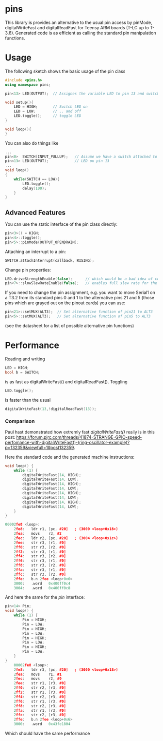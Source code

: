 # pins
This library is provides an alternative to the usual pin access by pinMode, digitalWriteFast and digitalReadFast for Teensy ARM boards (T-LC up to T-3.6). Generated code is as efficient as calling the standard pin manipulation functions. 

# Usage
The following sketch shows the basic usage of the pin class
```c++
#include <pins.h>
using namespace pins;

pin<13> LED(OUTPUT);  // Assignes the variable LED to pin 13 and switches its pin mode to OUTPUT

void setup(){         
    LED = HIGH;       // Switch LED on
    LED = LOW;        // .. and off
    LED.toggle();     // toggle LED
}

void loop(){
}
```
You can also do things like
```c++
...
pin<0>  SWITCH(INPUT_PULLUP);   // Assume we have a switch attached to pin 0
pin<13> LED(OUTPUT);            // LED on pin 13
...
void loop()
{
    while(SWITCH == LOW){
        LED.toggle();
        delay(100);
    }
}
```
## Advanced Features
You can use the static interface of the pin class directly:
```c++
pin<3>() = HIGH; 
pin<4>::toggle();
pin<5>::pinMode(OUTPUT_OPENDRAIN);
```
Attaching an interrupt to a pin: 
```c++
SWITCH.attachInterrupt(callback, RISING);   
```
Change pin properties:
```c++
LED.driveStrengthEnable(false);      // which would be a bad idea of course...   
pin<7>::slowSlewRateEnable(false);   // enables full slew rate for the pin
```

If you need to change the pin assignment, e.g. you want to move Serial1 on a T3.2 from its standard pins 0 and 1 to the alternative pins 21 and 5 (those pins which are grayed out on the pinout cards) you can use:
```c++
pin<21>::setMUX(ALT3);  // Set alternative function of pin21 to ALT3
pin<5>::setMUX(ALT3);   // Set alternative function of pin5 to ALT3
```
(see the datasheet for a list of possible alternative pin functions)

# Performance
Reading and writing 
```c++
LED = HIGH; 
bool b = SWITCH; 
```
is as fast as digitalWriteFast() and digitalReadFast(). Toggling 
```c++
LED.toggle();
```
is faster than the usual 
```c++
digitalWriteFast(13,!digitalReadFast(13));
```
### Comparison
Paul hast demonstrated how extremly fast *digitalWriteFast()* really is in this post: https://forum.pjrc.com/threads/41874-STRANGE-GPIO-speed-perfomance-with-digitalWriteFast()-(ring-oscillator-example)?p=132359&viewfull=1#post132359.

Here the standard code and the generated machine instructions:
```c++
void loop() {
    while (1) {
        digitalWriteFast(14, HIGH);
        digitalWriteFast(14, LOW);
        digitalWriteFast(14, HIGH);
        digitalWriteFast(14, LOW);
        digitalWriteFast(14, HIGH);
        digitalWriteFast(14, LOW);
        digitalWriteFast(14, HIGH);
        digitalWriteFast(14, LOW);
    }
}

00002fe8 <loop>:
    2fe8:	ldr	r1, [pc, #20]	; (3000 <loop+0x18>)
    2fea:	movs	r3, #2
    2fec:	ldr	r2, [pc, #20]	; (3004 <loop+0x1c>)
    2fee:	str	r3, [r1, #0]
    2ff0:	str	r3, [r2, #0]
    2ff2:	str	r3, [r1, #0]
    2ff4:	str	r3, [r2, #0]
    2ff6:	str	r3, [r1, #0]
    2ff8:	str	r3, [r2, #0]
    2ffa:	str	r3, [r1, #0]
    2ffc:	str	r3, [r2, #0]
    2ffe:	b.n	2fee <loop+0x6>
    3000:	.word	0x400ff0c4
    3004:	.word	0x400ff0c8
```
And here the same for the *pin* interface:
```c++
pin<14> Pin;
void loop() {
    while (1) {
        Pin = HIGH;
        Pin = LOW;
        Pin = HIGH;
        Pin = LOW;
        Pin = HIGH;
        Pin = LOW;
        Pin = HIGH;
        Pin = LOW;
    }
}
    00002fe8 <loop>:
    2fe8:	ldr	r3, [pc, #20]	; (3000 <loop+0x18>)
    2fea:	movs	r1, #1
    2fec:	movs	r2, #0
    2fee:	str	r1, [r3, #0]
    2ff0:	str	r2, [r3, #0]
    2ff2:	str	r1, [r3, #0]
    2ff4:	str	r2, [r3, #0]
    2ff6:	str	r1, [r3, #0]
    2ff8:	str	r2, [r3, #0]
    2ffa:	str	r1, [r3, #0]
    2ffc:	str	r2, [r3, #0]
    2ffe:	b.n	2fee <loop+0x6>
    3000:	.word	0x43fe1804
```
Which should have the same performance

